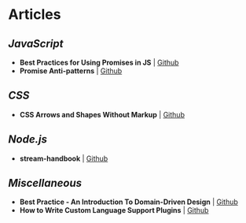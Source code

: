 # Articles

## _JavaScript_

- **Best Practices for Using Promises in JS** | [Github](https://60devs.com/best-practices-for-using-promises-in-js.html)
- **Promise Anti-patterns** | [Github](http://taoofcode.net/promise-anti-patterns/)

## _CSS_

- **CSS Arrows and Shapes Without Markup** | [Github](https://yuiblog.com/blog/2010/11/22/css-quick-tip-css-arrows-and-shapes-without-markup/)


## _Node.js_

- **stream-handbook** | [Github](https://github.com/substack/stream-handbook)


## _Miscellaneous_

- **Best Practice - An Introduction To Domain-Driven Design** | [Github](https://msdn.microsoft.com/en-us/magazine/dd419654.aspx)
- **How to Write Custom Language Support Plugins** | [Github](https://blog.jetbrains.com/idea/2013/01/how-to-write-custom-language-support-plugins/)

